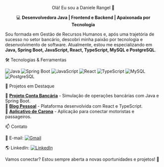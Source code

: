 <div align="center">
  
 Olá! Eu sou a Daniele Rangel 👋

💻 **Desenvolvedora Java | Frontend e Backend | Apaixonada por Tecnologia**

</div>

Sou formada em Gestão de Recursos Humanos e, após uma trajetória de sucesso no setor bancário, descobri minha paixão por tecnologia e desenvolvimento de software. Atualmente, estou me especializando em **Java, Spring Boot, JavaScript, React, TypeScript, MySQL e PostgreSQL**.



 🛠️ Tecnologias & Ferramentas

 ![Java](https://img.shields.io/badge/Java-ED8B00?style=for-the-badge&logo=java&logoColor=white)
 ![Spring Boot](https://img.shields.io/badge/Spring_Boot-6DB33F?style=for-the-badge&logo=spring-boot&logoColor=white)
 ![JavaScript](https://img.shields.io/badge/JavaScript-F7DF1E?style=for-the-badge&logo=javascript&logoColor=black)
 ![React](https://img.shields.io/badge/React-61DAFB?style=for-the-badge&logo=react&logoColor=black)
 ![TypeScript](https://img.shields.io/badge/TypeScript-007ACC?style=for-the-badge&logo=typescript&logoColor=white)
 ![MySQL](https://img.shields.io/badge/MySQL-4479A1?style=for-the-badge&logo=mysql&logoColor=white)
 ![PostgreSQL](https://img.shields.io/badge/PostgreSQL-336791?style=for-the-badge&logo=postgresql&logoColor=white)



 📌 Projetos em Destaque

🔹 [**Projeto Conta Bancária**](https://github.com/DanieleRangel/conta-bancaria) - Simulação de operações bancárias com Java e Spring Boot.  
🔹 [**Blog Pessoal**](https://github.com/DanieleRangel/blog-pessoal) - Plataforma desenvolvida com React e TypeScript.  
🔹 [**Aplicativo de Carona**](https://github.com/DanieleRangel/app-carona) - Aplicação para conectar motoristas e passageiros.  



 📫 Contato 

📧 E-mail: [![Gmail](https://img.shields.io/badge/Email-D14836?style=for-the-badge&logo=gmail&logoColor=white)](mailto:danielecrangel@outlook.com) 

🌎 LinkedIn: [![LinkedIn](https://img.shields.io/badge/LinkedIn-0077B5?style=for-the-badge&logo=linkedin&logoColor=white)](https://www.linkedin.com/in/daniele-c-rangel/) 

Vamos conectar? Estou sempre aberta a novas oportunidades e projetos! 🚀



